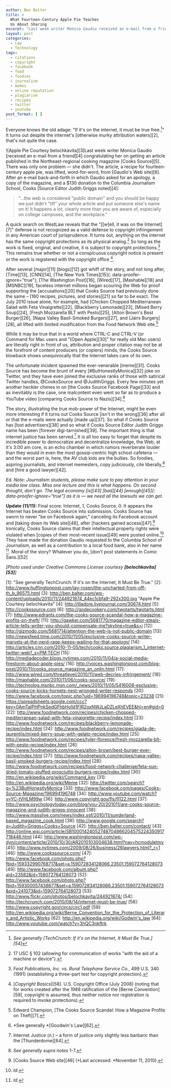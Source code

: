 ```yaml
---
author: Ben Balter
title: >
  What Fourteen-Century Apple Pie Teaches
  Us About Sharing
excerpt: "Last week writer Monica Gaudio received an e-mail from a friend congratulating her on getting an article published in the Northeast-regional cooking magazine Cooks Source. There was only one problem -- she didn't. The article, a recipe for fourteen-century apple pie, was lifted, word-for-word, from Gaudio's Web site. "
layout: post
categories:
  - Law
  - Technology
tags:
  - citations
  - copyright
  - facebook
  - food
  - foodies
  - journalism
  - memes
  - online reputation
  - plagiarism
  - recipes
  - twitter
  - youtube
post_format: [ ]
---
```

Everyone knows the old adage: "If it's on the internet, it must be true free.[^1]" It turns out despite the internet's [otherwise murky attribution waters][2], that's not quite the case.

![Apple Pie Courtesy belochkavita][3]Last week writer Monica Gaudio [received an e-mail from a friend][4] congratulating her on getting an article published in the Northeast-regional cooking magazine [Cooks Source][5]. There was only one problem — she didn't. The article, a recipe for fourteen-century apple pie, was lifted, word-for-word, from [Gaudio's Web site][6].  After an e-mail back-and-forth in which Gaudio asked for an apology, a copy of the magazine, and a $130 donation to the Columbia Journalism School, Cooks [Source Editor Judith Griggs noted][4]:

> "…the web is considered "public domain" and you should be happy we just didn't "lift" your whole article and put someone else's name on it! It happens a lot, clearly more than you are aware of, especially on college campuses, and the workplace."

A quick search on WestLaw reveals that the "[\[w\]ell, it was on the Internet][7]" defense is not recognized as a valid defense to copyright infringement in any American court of jurisprudence. It turns out, anything on the internet has the same copyright protections as its physical analog.[^2] So long as the work is fixed, original, and creative, it is subject to copyright protections.[^3] This remains true whether or not a conspicuous copyright notice is present or the work is registered with the copyright office [^4].

After several [major][11] [blogs][12] got whiff of the story, and not long after, [Time][13], [CNN][14], [The New York Times][15]{: data-proofer-ignore="true"}, [The Washington Post][16], [Wired][17], [Mashable][18] and [MSNBC][19], faceless internet millions began scouring the Web for proof supporting the [accusations][20] that Cooks Source had previously done the same – [160 recipes, pictures, and stories][21] so far to be exact. The July 2010 issue alone, for example, had [Chicken Chopped Mediterranean Salad with Feta Vinaigrette][22], [Blackberry Lemonade][23], [Mixed Berry Soup][24], [Fresh Mozzarella BLT with Pesto][25], [Alton Brown's Best Burger][26], [Napa Valley Basil-Smoked Burgers][27], and [Jairs Burgers][28], all lifted with limited modification from the Food Network Web site.[^5]

While it may be true that in a world where CTRL-C and CTRL-V (or Command for Mac users and "[Open Apple][30]" for really old Mac users) are literally right in front of us, attribution and proper citation may not be at the forefront of content producers (or copiers) minds, the Cooks Source blowback shows unequivocally that the Internet takes care of its own.

The unfortunate incident spawned the ever-venerable [meme][31]. Cooks Source has become the brunt of every [#ButHonestlyMonica][32] joke on Twitter, and they have even joined the exclusive ranks of those with satirical Twitter handles, &#64;CooksSource and &#64;JudithGriggs. Every few minutes yet another heckler chimes in on [the Cooks Source Facebook Page][33] and as inevitably is the case, one malcontent even went so far as to produce a YouTube video [comparing Cooks Source to Nazis][34].[^6]

The story, illustrating the true mob-power of the Internet, might be even more interesting if it turns out Cooks Source [isn't in the wrong][36] after all or that the e-mails were actually [made up][37]. So what if Cooks Source has [lost advertisers][38] and so what if Cooks Source Editor Judith Griggs name has been [forever digi-tarnished][39]. The important thing is that internet justice has been served.[^7] It is all too easy to forget that despite its incredible power to democratize and decentralize knowledge, the Web, at it's 3:00 am core, is an echo chamber in which rumors reverberate louder than they would in even the most gossip-centric high school cafeteria — and the worst part is, here, the AV club kids are the bullies. So foodies, aspiring journalists, and internet memesters, copy judiciously, cite liberally,[^8] and [hire a good lawyer][42].

*Ed. Note: Journalism students, please make sure to pay attention in your media law class. Miss one lecture and this is what happens. On second thought, don't go. The legal economy [is][43] [bad][44] [enough][45]{: data-proofer-ignore="true"} as it is — we need all the lawsuits we can get.*

**Update (11/11):** Final score: Internet, 1, Cooks Source, 0. It appears the Internet has beaten Cooks Source into submission. Cooks Source has sworn to never "be on Facebook again," canceling its Facebook account and [taking down its Web site][46], after [hackers gained access][47].[^9] Ironically, Cooks Source claims that their intellectual property rights were violated when [copies of their most-recent issue][49] were posted online.[^10] They have made the donation Gaudio requested to the Columbia School of Journalism, as well as a contribution to a local food bank, also in her name [^11]. Moral of the story? Whatever you do, [don't post statements in Comic Sans.][52]

*\[Photo used under Creative Commons License courtesy **[belochkavita][53]**\]*

[^1]:  *See generally [TechCrunch: If it's on the Internet, It Must Be True.][54]*
[^2]:  17 USC § 102 (allowing for communication of works "with the aid of a machine or device").
[^3]:  *Feist Publications, Inc. vs. Rural Telephone Service Co.*, 499 U.S. 340 (1991) (establishing a three-part test for copyright protection).
[^4]:  [*Copyright Basics*][58]. U.S. Copyright Office (July 2008) (noting that for works created after the 1988 ratification of the [Berne Convention][59], copyright is assumed, thus neither notice nor registration is required to invoke protections).
[^5]:  Edward Champion, [The Cooks Source Scandal: How a Magazine Profits on Theft][7].
[^6]:  *See generally *[Goodwin's Law][62].
[^7]:  Internet Justice (*n.*) – a form of justice only slightly less barbaric than the [Thunderdome][64].
[^8]:  *See generally supra notes* 1-7.
[^9]:  [Cooks Source Web site][46] (*Last accessed: *November 11, 2010).
[^10]: *Id.*
[^11]: *Id.*

[1]: "See generally TechCrunch: If it's on the Internet, It Must Be True."
[2]: http://www.huffingtonpost.com/jay-rosen/the-uncharted-from-off-th_b_96575.html
[3]: http://ben.balter.com/wp-content/uploads/2010/11/244921874_44ec1cbfa9-292x300.jpg "Apple Pie Courtesy belochkavita"
[4]: http://illadore.livejournal.com/30674.html
[5]: http://cookssource.com
[6]: http://godecookery.com/twotarts/twotarts.html
[7]: http://www.edrants.com/the-cooks-source-scandal-how-a-magazine-profits-on-theft/
[11]: http://gawker.com/5681770/magazine-editor-steals-article-tells-writer-you-should-compensate-me?skyline=true&s=i
[12]: http://gizmodo.com/5681714/attention-the-web-is-not-public-domain
[13]: http://newsfeed.time.com/2010/11/05/exclusive-cooks-source-writer-marvels-at-the-nerd-rage-keeps-waiting-for-that-apology/
[14]: http://articles.cnn.com/2010-11-05/tech/cooks.source.plagiarism_1_internet-twitter-web?_s=PM:TECH
[15]: http://mediadecoder.blogs.nytimes.com/2010/11/04/a-social-media-firestorm-about-apple-pies/
[16]: http://voices.washingtonpost.com/blog-post/2010/11/cooks_source_magazine_an_onlin.html
[17]: http://www.wired.com/threatlevel/2010/11/web-decries-infringement/
[18]: http://mashable.com/2010/11/06/cooks-source/
[19]: http://technolog.msnbc.msn.com/_news/2010/11/05/5416008-exclusive-cooks-source-kicks-hornets-nest-wronged-writer-responds
[20]: http://www.facebook.com/topic.php?uid=196994196748&topic=23238
[21]: https://spreadsheets.google.com/ccc?key=0AmTaIPHPnkSedGFhbHo1d1FIR2oxNWJLaDZLeXhEVEE&hl=en#gid=0
[22]: http://www.foodnetwork.com/recipes/chicken-chopped-mediterranean-salad-with-feta-vinaigrette-recipe/index.html
[23]: http://www.foodnetwork.com/recipes/blackberry-lemonade-recipe/index.html
[24]: http://www.foodnetwork.com/recipes/giada-de-laurentiis/mixed-berry-soup-with-gelato-recipe/index.html
[25]: http://www.foodnetwork.com/recipes/tyler-florence/fresh-mozzarella-blt-with-pesto-recipe/index.html
[26]: http://www.foodnetwork.com/recipes/alton-brown/best-burger-ever-recipe/index.html
[27]: http://www.foodnetwork.com/recipes/napa-valley-basil-smoked-burgers-recipe/index.html
[28]: http://www.foodnetwork.com/recipes/food-network-challenge/feta-sun-dried-tomato-stuffed-prosciutto-burgers-recipe/index.html
[30]: http://en.wikipedia.org/wiki/Command_key
[31]: http://en.wikipedia.org/wiki/Meme
[32]: http://twitter.com/search?q=%23ButHonestlyMonica
[33]: http://www.facebook.com/pages/Cooks-Source-Magazine/196994196748
[34]: http://www.youtube.com/watch?v=YC-tVHLM99w
[36]: http://www.copyright.gov/fls/fl122.html
[37]: http://www.psychologytoday.com/blog/you-20/201011/are-cooks-source-magazine-and-judith-griggs-innocent
[38]: http://www.masslive.com/news/index.ssf/2010/11/sunderland-based_magazine_cook.html
[39]: http://www.google.com/search?q=Judith+Griggs+Cooks+Source
[42]: http://ben.balter.com/contact/
[43]: http://online.wsj.com/article/SB10001424052748704866204575224350917718446.html
[44]: http://www.washingtonpost.com/wp-dyn/content/article/2010/10/30/AR2010103004638.html?nav=hcmoduletmv
[45]: http://www.nytimes.com/2009/08/26/business/26lawyers.html?_r=1
[46]: http://www.cookssource.com/
[47]: http://www.facebook.com/photo.php?fbid=159332990768717&set=a.159072834128066.23501.159072764128073
[49]: http://www.facebook.com/album.php?aid=23582&id=159072764128073
[52]: http://www.facebook.com/photo.php?fbid=159300057438677&set=a.159072834128066.23501.159072764128073&pid=241073&id=159072764128073
[53]: http://www.flickr.com/photos/belochkavita/244921874/
[54]: http://techcrunch.com/2010/08/14/internet-must-be-true/
[58]: http://www.copyright.gov/circs/circ1.pdf
[59]: http://en.wikipedia.org/wiki/Berne_Convention_for_the_Protection_of_Literary_and_Artistic_Works
[62]: http://en.wikipedia.org/wiki/Godwin's_law
[64]: http://www.youtube.com/watch?v=3hQC3nkftrk
